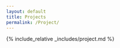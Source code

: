 ```yaml
---
layout: default
title: Projects
permalink: /Project/
---
```


{% include_relative _includes/project.md %}
